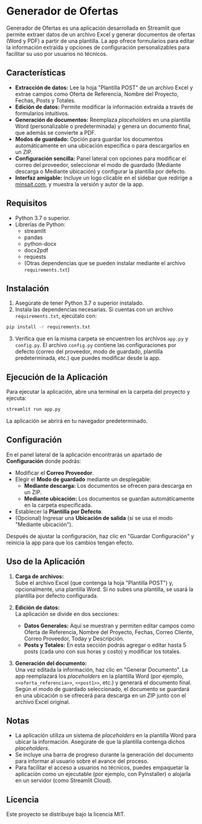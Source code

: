 # Generador de Ofertas

Generador de Ofertas es una aplicación desarrollada en Streamlit que permite extraer datos de un archivo Excel y generar documentos de ofertas (Word y PDF) a partir de una plantilla. La app ofrece formularios para editar la información extraída y opciones de configuración personalizables para facilitar su uso por usuarios no técnicos.

## Características

- **Extracción de datos:** Lee la hoja "Plantilla POST" de un archivo Excel y extrae campos como Oferta de Referencia, Nombre del Proyecto, Fechas, Posts y Totales.
- **Edición de datos:** Permite modificar la información extraída a través de formularios intuitivos.
- **Generación de documentos:** Reemplaza *placeholders* en una plantilla Word (personalizable o predeterminada) y genera un documento final, que además se convierte a PDF.
- **Modos de guardado:** Opción para guardar los documentos automáticamente en una ubicación específica o para descargarlos en un ZIP.
- **Configuración sencilla:** Panel lateral con opciones para modificar el correo del proveedor, seleccionar el modo de guardado (Mediante descarga o Mediante ubicación) y configurar la plantilla por defecto.
- **Interfaz amigable:** Incluye un logo clicable en el sidebar que redirige a [minsait.com](https://minsait.com), y muestra la versión y autor de la app.

## Requisitos

- Python 3.7 o superior.
- Librerías de Python:
  - streamlit
  - pandas
  - python-docx
  - docx2pdf
  - requests
  - (Otras dependencias que se pueden instalar mediante el archivo `requirements.txt`)

## Instalación

1. Asegúrate de tener Python 3.7 o superior instalado.
2. Instala las dependencias necesarias. Si cuentas con un archivo `requirements.txt`, ejecútalo con:
```bash
pip install -r requirements.txt
```
3. Verifica que en la misma carpeta se encuentren los archivos `app.py` y `config.py`. El archivo `config.py` contiene las configuraciones por defecto (correo del proveedor, modo de guardado, plantilla predeterminada, etc.) que puedes modificar desde la app.

## Ejecución de la Aplicación

Para ejecutar la aplicación, abre una terminal en la carpeta del proyecto y ejecuta:

```bash
streamlit run app.py
```

La aplicación se abrirá en tu navegador predeterminado.

## Configuración

En el panel lateral de la aplicación encontrarás un apartado de **Configuración** donde podrás:
- Modificar el **Correo Proveedor**.
- Elegir el **Modo de guardado** mediante un desplegable:
  - **Mediante descarga:** Los documentos se ofrecen para descarga en un ZIP.
  - **Mediante ubicación:** Los documentos se guardan automáticamente en la carpeta especificada.
- Establecer la **Plantilla por Defecto**.
- (Opcional) Ingresar una **Ubicación de salida** (si se usa el modo "Mediante ubicación").

Después de ajustar la configuración, haz clic en "Guardar Configuración" y reinicia la app para que los cambios tengan efecto.

## Uso de la Aplicación

1. **Carga de archivos:**  
   Sube el archivo Excel (que contenga la hoja "Plantilla POST") y, opcionalmente, una plantilla Word. Si no subes una plantilla, se usará la plantilla por defecto configurada.

2. **Edición de datos:**  
   La aplicación se divide en dos secciones:
   - **Datos Generales:** Aquí se muestran y permiten editar campos como Oferta de Referencia, Nombre del Proyecto, Fechas, Correo Cliente, Correo Proveedor, Today y Descripción.
   - **Posts y Totales:** En esta sección podrás agregar o editar hasta 5 posts (cada uno con sus horas y costo) y modificar los totales.
   
3. **Generación del documento:**  
   Una vez editada la información, haz clic en "Generar Documento". La app reemplazará los *placeholders* en la plantilla Word (por ejemplo, `<<oferta_referencia>>`, `<<post1>>`, etc.) y generará el documento final. Según el modo de guardado seleccionado, el documento se guardará en una ubicación o se ofrecerá para descarga en un ZIP junto con el archivo Excel original.

## Notas

- La aplicación utiliza un sistema de *placeholders* en la plantilla Word para ubicar la información. Asegúrate de que la plantilla contenga dichos *placeholders*.
- Se incluye una barra de progreso durante la generación del documento para informar al usuario sobre el avance del proceso.
- Para facilitar el acceso a usuarios no técnicos, puedes empaquetar la aplicación como un ejecutable (por ejemplo, con PyInstaller) o alojarla en un servidor (como Streamlit Cloud).

## Licencia

Este proyecto se distribuye bajo la licencia MIT.
